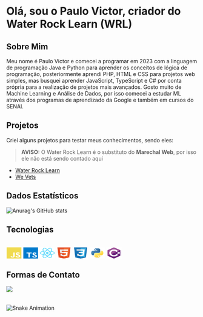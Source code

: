 # Olá, sou o Paulo Victor, criador do Water Rock Learn (WRL)

## Sobre Mim

Meu nome é Paulo Victor e comecei a programar em 2023 com a linguagem de programação Java e Python para aprender os conceitos de lógica de programação, posteriormente aprendi PHP, HTML e CSS para projetos web simples, mas busquei aprender JavaScript, TypeScript e C# por conta própria para a realização de projetos mais avançados. Gosto muito de Machine Learning e Análise de Dados, por isso comecei a estudar ML através dos programas de aprendizado da Google e também em cursos do SENAI.

## Projetos

Criei alguns projetos para testar meus conhecimentos, sendo eles:
> **AVISO:** O Water Rock Learn é o substituto do **Marechal Web**, por isso ele não está sendo contado aqui
- [Water Rock Learn](https://github.com/Paulo-V-Developer34/WaterRockLearn)
- [We Vets](https://github.com/Paulo-V-Developer34/We-Vets)

## Dados Estatísticos

![Anurag's GitHub stats](https://github-readme-stats.vercel.app/api?username=Paulo-V-Developer34&show_icons=true)

## Tecnologias

<div style="display: inline_block"><br>
  <img align="center" alt="Paulo-Js" height="30" width="40" src="https://raw.githubusercontent.com/devicons/devicon/master/icons/javascript/javascript-plain.svg">
  <img align="center" alt="Paulo-Ts" height="30" width="40" src="https://raw.githubusercontent.com/devicons/devicon/master/icons/typescript/typescript-plain.svg">
  <img align="center" alt="Paulo-React" height="30" width="40" src="https://raw.githubusercontent.com/devicons/devicon/master/icons/react/react-original.svg">
  <img align="center" alt="Paulo-HTML" height="30" width="40" src="https://raw.githubusercontent.com/devicons/devicon/master/icons/html5/html5-original.svg">
  <img align="center" alt="Paulo-CSS" height="30" width="40" src="https://raw.githubusercontent.com/devicons/devicon/master/icons/css3/css3-original.svg">
  <img align="center" alt="Paulo-Python" height="30" width="40" src="https://raw.githubusercontent.com/devicons/devicon/master/icons/python/python-original.svg">
  <img align="center" alt="Paulo-Csharp" height="30" width="40" src="https://raw.githubusercontent.com/devicons/devicon/master/icons/csharp/csharp-original.svg">
</div>

## Formas de Contato
<div> 
  <!--<a href = "mailto:...@gmail.com"><img src="https://img.shields.io/badge/-Gmail-%23333?style=for-the-badge&logo=gmail&logoColor=white" target="_blank"></a>-->
  <a href="https://www.linkedin.com/in/paulo-victor-nunes-cunha-037a93287" target="_blank"><img src="https://img.shields.io/badge/-LinkedIn-%230077B5?style=for-the-badge&logo=linkedin&logoColor=white" target="_blank"></a> 
  
</div>

##

![Snake Animation](https://github.com/Paulo-V-Developer34/Paulo-V-Developer34/blob/output/github-snake.svg)
